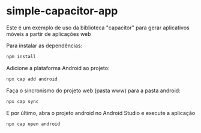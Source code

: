 # simple-capacitor-app
Este é um exemplo de uso da biblioteca "capacitor" para gerar aplicativos móveis a partir de aplicações web

Para instalar as dependências:

```bash
npm install
```

Adicione a plataforma Android ao projeto:

```bash
npx cap add android
```

Faça o sincronismo do projeto web (pasta www) para a pasta android:

```bash
npx cap sync
```

E por último, abra o projeto android no Android Studio e execute a aplicação

```bash
npx cap open android
```

